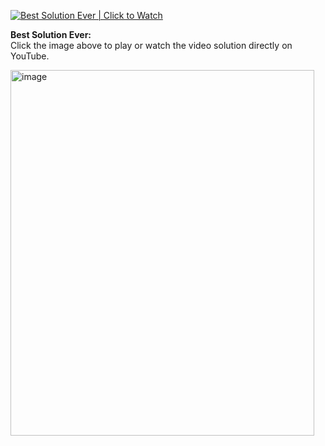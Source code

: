 [![Best Solution Ever | Click to Watch](https://img.youtube.com/vi/R8m5R-wP6gY/0.jpg)](https://youtu.be/R8m5R-wP6gY)

**Best Solution Ever:**  
Click the image above to play or watch the video solution directly on YouTube.


<img width="486" height="585" alt="image" src="https://github.com/user-attachments/assets/99b449cc-a710-411b-bab3-6ead86641d1c" />
